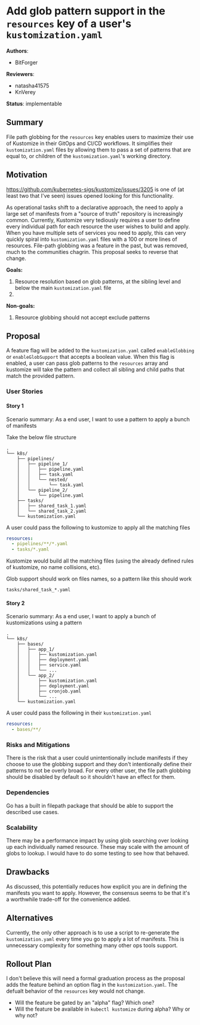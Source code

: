 <!--
**Note:** When your proposal is complete, all of these comment blocks should be removed.

To get started with this template:

- [ ] **Make a copy of this file.**
  Name it `YY-MM-short-descriptive-title.md` (where `YY-MM` is the current year and month).
- [ ] **Fill out this file as best you can.**
  At minimum, you should fill in the "Summary" and "Motivation" sections.
- [ ] **Create a PR.**
  Ping `@kubernetes-sigs/kustomize-admins` and `@kubernetes-sigs/kustomize-maintainers`.
-->

# Add glob pattern support in the `resources` key of a user's `kustomization.yaml`

**Authors**:
- BitForger

**Reviewers**: <!-- List at least one Kustomize approver (https://github.com/kubernetes-sigs/kustomize/blob/master/OWNERS#L2) -->
- natasha41575
- KnVerey

**Status**: implementable
<!--
In general, all proposals made should be merged for the record, whether or not they are accepted.
Use the status field to record the results of the latest review:
- implementable: The default for this repo. If the proposal is merged, you can start working on it.
- deferred: The proposal may be accepted in the future, but it has been shelved for the time being.
A new PR must be opened to update the proposal and gain reviewer consensus before work can begin.
- withdrawn: The author changed their mind and no longer wants to pursue the proposal.
A new PR must be opened to update the proposal and gain reviewer consensus before work can begin.
- rejected: This proposal should not be implemented.
- replaced: If you submit a new proposal that supersedes an older one,
update the older one's status to "replaced by <link>".
-->

## Summary

<!--
In one short paragraph, summarize why this change is important to Kustomize users.
-->
File path globbing for the `resources` key enables users to maximize their use of Kustomize in their GitOps and CI/CD workflows. It simplifies their `kustomization.yaml` files by allowing them to pass a set of patterns that are equal to, or children of the `kustomization.yaml`'s working directory.

## Motivation

<!--
If this proposal is an expansion of an existing GitHub issue, link to it here.
-->
https://github.com/kubernetes-sigs/kustomize/issues/3205 is one of (at least two that I've seen) issues opened looking for this functionality.

As operational tasks shift to a declarative approach, the need to apply a large set of manifests from a "source of truth" repository is increasingly common. Currently, Kustomize very tediously requires a user to define every individual path for each resource the user wishes to build and apply. When you have multiple sets of services you need to apply, this can very quickly spiral into `kustomization.yaml` files with a 100 or more lines of resources. File-path globbing was a feature in the past, but was removed, much to the communities chagrin. This proposal seeks to reverse that change.

**Goals:**
<!--
List the specific goals of the proposal. What is it trying to achieve? How will we
know that this has succeeded?
-->
1. Resource resolution based on glob patterns, at the sibling level and below the main `kustomization.yaml` file
2. 


**Non-goals:**
<!--
What is out of scope for this proposal? Listing non-goals helps to focus discussion
and make progress.
-->
1. Resource globbing should not accept exclude patterns

## Proposal

<!--
This is where we get down to the specifics of what the proposal actually is.
Include enough information to illustrate your proposal, but try not to
overwhelm reviewers with details. Focus on APIs and interfaces rather than implementation details,
e.g.:
- Does this proposal require new kinds, fields or CLI flags?
- Will this feature require extending the public interface of Kustomize's Go packages?
(it's ok if you're not sure yet)

A proof of concept PR is NOT required but is preferable to including large amounts of code
inline here, if you feel such implementation details are required to adequately explain your design.
If you have a PR, link to it at the top of this section.
-->
A feature flag will be added to the `kustomization.yaml` called `enableGlobbing` or `enableGlobSupport` that accepts a boolean value. When this flag is enabled, a user can pass glob patterns to the `resources` array and kustomize will take the pattern and collect all sibling and child paths that match the provided pattern.


### User Stories
<!--
Describe what people will be able to do if this KEP is implemented. If different user personas
will use the feature differently, consider writing separate stories for each.
Include as much detail as possible so that people can understand the "how" of the system.
The goal here is to make this feel real for users without getting bogged down.
-->

#### Story 1

Scenario summary: As a end user, I want to use a pattern to apply a bunch of manifests
<!--
A walkthrough of what it will look like for a user to take advantage of the new feature.
Include the steps the user will take and samples of the commands they'll run
and config they'll use.
-->

Take the below file structure

```
.
└── k8s/
    ├── pipelines/
    │   ├── pipeline_1/
    │   │   ├── pipeline.yaml
    │   │   ├── task.yaml
    │   │   └── nested/
    │   │       └── task.yaml
    │   └── pipeline_2/
    │       └── pipeline.yaml
    ├── tasks/
    │   ├── shared_task_1.yaml
    │   └── shared_task_2.yaml
    └── kustomization.yaml
```

A user could pass the following to kustomize to apply all the matching files

```yaml
resources:
  - pipelines/**/*.yaml
  - tasks/*.yaml
```

Kustomize would build all the matching files (using the already defined rules of kustomize, no name collisions, etc).

Glob support should work on files names, so a pattern like this should work

```
tasks/shared_task_*.yaml
```

#### Story 2

Scenario summary: As a end user, I want to apply a bunch of kustomizations using a pattern
<!--
A walkthrough of what it will look like for a user to take advantage of the new feature.
Include the steps the user will take and samples of the commands they'll run
and config they'll use.
-->

```
.
└── k8s/
    ├── bases/
    │   ├── app_1/
    │   │   ├── kustomization.yaml
    │   │   ├── deployment.yaml
    │   │   ├── service.yaml
    │   │   └── ...
    │   └── app_2/
    │       ├── kustomization.yaml
    │       ├── deployment.yaml
    │       ├── cronjob.yaml
    │       └── ...
    └── kustomization.yaml
```

A user could pass the following in their `kustomization.yaml`

```yaml
resources:
  - bases/**/
```

### Risks and Mitigations
<!--
What are the risks of this proposal, and how do we mitigate? Think broadly.
For example, consider both security, end-user privacy, and how this will
impact the larger Kubernetes ecosystem.
-->

There is the risk that a user could unintentionally include manifests if they choose to use the globbing support and they don't intentionally define their patterns to not be overly broad. For every other user, the file path globbing should be disabled by default so it shouldn't have an effect for them.

### Dependencies
<!--
Kustomize tightly controls its Go dependencies in order to remain approved for
integration into kubectl. It cannot depend directly on kubectl or apimachinery code.
Identify any new Go dependencies this proposal will require Kustomize to pull in.
If any of them are large, is there another option?
-->

Go has a built in filepath package that should be able to support the described use cases.

### Scalability
<!--
Is this feature expected to have a performance impact?
Explain to what extent and under what conditions.
-->

There may be a performance impact by using glob searching over looking up each individually named resource. These may scale with the amount of globs to lookup. I would have to do some testing to see how that behaved.

## Drawbacks
<!--
Why should this proposal _not_ be implemented?
-->
As discussed, this potentially reduces how explicit you are in defining the manifests you want to apply. However, the consensus seems to be that it's a worthwhile trade-off for the convenience added.


## Alternatives
<!--
What other approaches did you consider, and why did you rule them out? Be concise,
but do include enough information to express the idea and why it was not acceptable.
-->

Currently, the only other approach is to use a script to re-generate the `kustomization.yaml` every time you go to apply a lot of manifests. This is unnecessary complexity for something many other ops tools support.

## Rollout Plan
<!--
Depending on the scope of the features and the risks enabling it implies,
you may need to use a formal graduation process. If you don't think this is
necessary, explain why here, and delete the alpha/beta/GA headings below.
-->

I don't believe this will need a formal graduation process as the proposal adds the feature behind an option flag in the `kustomization.yaml`. The defualt behavior of the `resources` key would not change.

<!-- ### Alpha -->
<!--
New Kinds should be introduced with an alpha group version.
New major features should often be gated by an alpha flag at first.
New transformers can be introduced for use in the generators/validators/transformers fields
before they get their own top-level field in Kustomization.
-->

- Will the feature be gated by an "alpha" flag? Which one?
- Will the feature be available in `kubectl kustomize` during alpha? Why or why not?

<!-- ### Beta -->
<!--
If the alpha was not available in `kubectl kustomize`, you need a beta phase where it is.
Full parity with `kubectl kustomize` is required at this stage.
-->

<!-- ### GA -->
<!--
You should generally wait at least two `kubectl` release cycles before promotion to GA,
to ensure that the broader user base has time to try the feature and provide feedback.
For example, if your feature first appears in kubectl 1.23, promote it in 1.25 or later.
-->
